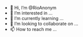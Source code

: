 - 👋 Hi, I’m @RioAnonym
- 👀 I’m interested in ...
- 🌱 I’m currently learning ...
- 💞️ I’m looking to collaborate on ...
- 📫 How to reach me ...

<!---
RioAnonym/RioAnonym is a ✨ special ✨ repository because its `README.md` (this file) appears on your GitHub profile.
You can click the Preview link to take a look at your changes.
--->
